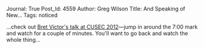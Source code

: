 Journal: True
Post_Id: 4559
Author: Greg Wilson
Title: And Speaking of New...
Tags: noticed

<p>...check out <a href="http://vimeo.com/36579366">Bret Victor's talk at CUSEC 2012</a>&mdash;jump in around the 7:00 mark and watch for a couple of minutes. You'll want to go back and watch the whole thing...</p>
